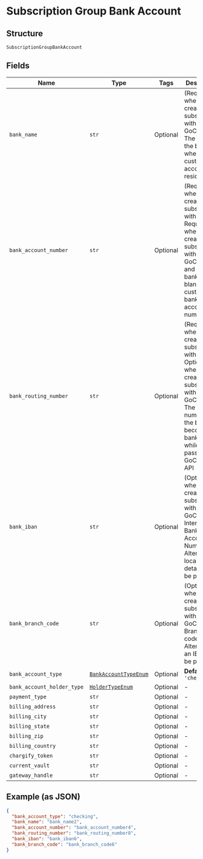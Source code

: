
# Subscription Group Bank Account

## Structure

`SubscriptionGroupBankAccount`

## Fields

| Name | Type | Tags | Description |
|  --- | --- | --- | --- |
| `bank_name` | `str` | Optional | (Required when creating a subscription with ACH or GoCardless) The name of the bank where the customer’s account resides |
| `bank_account_number` | `str` | Optional | (Required when creating a subscription with ACH. Required when creating a subscription with GoCardless and bank_iban is blank) The customerʼs bank account number |
| `bank_routing_number` | `str` | Optional | (Required when creating a subscription with ACH. Optional when creating a subscription with GoCardless). The routing number of the bank. It becomes bank_code while passing via GoCardless API |
| `bank_iban` | `str` | Optional | (Optional when creating a subscription with GoCardless). International Bank Account Number. Alternatively, local bank details can be provided |
| `bank_branch_code` | `str` | Optional | (Optional when creating a subscription with GoCardless) Branch code. Alternatively, an IBAN can be provided |
| `bank_account_type` | [`BankAccountTypeEnum`](../../doc/models/bank-account-type-enum.md) | Optional | **Default**: `'checking'` |
| `bank_account_holder_type` | [`HolderTypeEnum`](../../doc/models/holder-type-enum.md) | Optional | - |
| `payment_type` | `str` | Optional | - |
| `billing_address` | `str` | Optional | - |
| `billing_city` | `str` | Optional | - |
| `billing_state` | `str` | Optional | - |
| `billing_zip` | `str` | Optional | - |
| `billing_country` | `str` | Optional | - |
| `chargify_token` | `str` | Optional | - |
| `current_vault` | `str` | Optional | - |
| `gateway_handle` | `str` | Optional | - |

## Example (as JSON)

```json
{
  "bank_account_type": "checking",
  "bank_name": "bank_name2",
  "bank_account_number": "bank_account_number4",
  "bank_routing_number": "bank_routing_number8",
  "bank_iban": "bank_iban6",
  "bank_branch_code": "bank_branch_code6"
}
```

